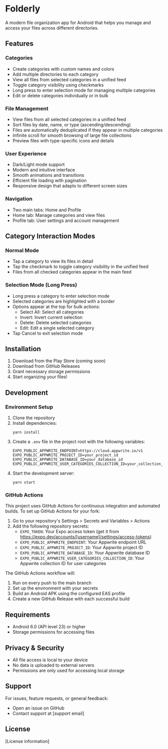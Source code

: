 # Folderly

A modern file organization app for Android that helps you manage and access your files across different directories.

## Features

### Categories
- Create categories with custom names and colors
- Add multiple directories to each category
- View all files from selected categories in a unified feed
- Toggle category visibility using checkmarks
- Long press to enter selection mode for managing multiple categories
- Edit or delete categories individually or in bulk

### File Management
- View files from all selected categories in a unified feed
- Sort files by date, name, or type (ascending/descending)
- Files are automatically deduplicated if they appear in multiple categories
- Infinite scroll for smooth browsing of large file collections
- Preview files with type-specific icons and details

### User Experience
- Dark/Light mode support
- Modern and intuitive interface
- Smooth animations and transitions
- Efficient file loading with pagination
- Responsive design that adapts to different screen sizes

### Navigation
- Two main tabs: Home and Profile
- Home tab: Manage categories and view files
- Profile tab: User settings and account management

## Category Interaction Modes

### Normal Mode
- Tap a category to view its files in detail
- Tap the checkmark to toggle category visibility in the unified feed
- Files from all checked categories appear in the main feed

### Selection Mode (Long Press)
- Long press a category to enter selection mode
- Selected categories are highlighted with a border
- Options appear at the top for bulk actions:
  - Select All: Select all categories
  - Invert: Invert current selection
  - Delete: Delete selected categories
  - Edit: Edit a single selected category
- Tap Cancel to exit selection mode

## Installation

1. Download from the Play Store (coming soon)
2. Download from GitHub Releases
3. Grant necessary storage permissions
4. Start organizing your files!

## Development

### Environment Setup

1. Clone the repository
2. Install dependencies:
   ```
   yarn install
   ```
3. Create a `.env` file in the project root with the following variables:
   ```
   EXPO_PUBLIC_APPWRITE_ENDPOINT=https://cloud.appwrite.io/v1
   EXPO_PUBLIC_APPWRITE_PROJECT_ID=your_project_id
   EXPO_PUBLIC_APPWRITE_DATABASE_ID=your_database_id
   EXPO_PUBLIC_APPWRITE_USER_CATEGORIES_COLLECTION_ID=your_collection_id
   ```
4. Start the development server:
   ```
   yarn start
   ```

### GitHub Actions

This project uses GitHub Actions for continuous integration and automated builds. To set up GitHub Actions for your fork:

1. Go to your repository's Settings > Secrets and Variables > Actions
2. Add the following repository secrets:
   - `EXPO_TOKEN`: Your Expo access token (get it from https://expo.dev/accounts/[username]/settings/access-tokens)
   - `EXPO_PUBLIC_APPWRITE_ENDPOINT`: Your Appwrite endpoint URL
   - `EXPO_PUBLIC_APPWRITE_PROJECT_ID`: Your Appwrite project ID
   - `EXPO_PUBLIC_APPWRITE_DATABASE_ID`: Your Appwrite database ID
   - `EXPO_PUBLIC_APPWRITE_USER_CATEGORIES_COLLECTION_ID`: Your Appwrite collection ID for user categories

The GitHub Actions workflow will:
1. Run on every push to the main branch
2. Set up the environment with your secrets
3. Build an Android APK using the configured EAS profile
4. Create a new GitHub Release with each successful build

## Requirements

- Android 6.0 (API level 23) or higher
- Storage permissions for accessing files

## Privacy & Security

- All file access is local to your device
- No data is uploaded to external servers
- Permissions are only used for accessing local storage

## Support

For issues, feature requests, or general feedback:
- Open an issue on GitHub
- Contact support at [support email]

## License

[License information] 